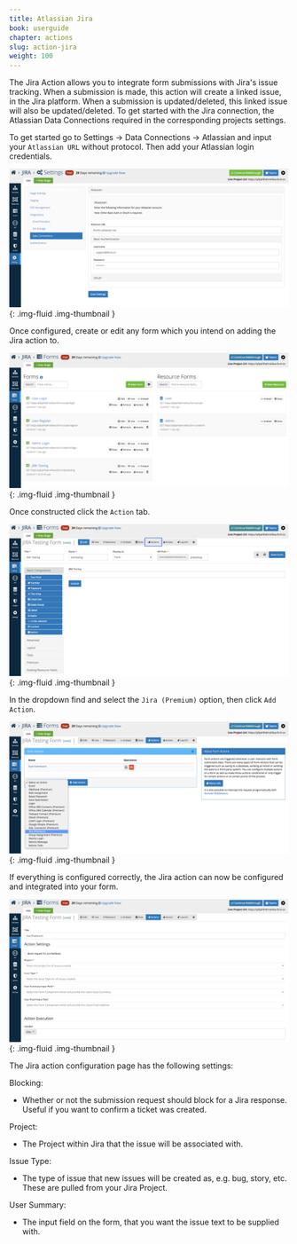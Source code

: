 ```yaml
---
title: Atlassian Jira
book: userguide
chapter: actions
slug: action-jira
weight: 100
---
```


The Jira Action allows you to integrate form submissions with Jira's issue tracking. When a submission is made,
this action will create a linked issue, in the Jira platform. When a submission is updated/deleted, this
linked issue will also be updated/deleted. To get started with the Jira connection, the Atlassian Data
Connections required in the corresponding projects settings.

To get started go to Settings -> Data Connections -> Atlassian and input your `Atlassian URL` without protocol.
Then add your Atlassian login credentials.

![](/assets/img/jira-action-01.png){: .img-fluid .img-thumbnail }

Once configured, create or edit any form which you intend on adding the Jira action to.

![](/assets/img/jira-action-02.png){: .img-fluid .img-thumbnail }

Once constructed click the `Action` tab.

![](/assets/img/jira-action-03.png){: .img-fluid .img-thumbnail }

In the dropdown find and select the `Jira (Premium)` option, then click `Add Action`.

![](/assets/img/jira-action-04.png){: .img-fluid .img-thumbnail }

If everything is configured correctly, the Jira action can now be configured and integrated into your form.

![](/assets/img/jira-action-05.png){: .img-fluid .img-thumbnail }


The Jira action configuration page has the following settings:

Blocking:

  - Whether or not the submission request should block for a Jira response. Useful if you want to confirm a ticket was created.

Project:

  -  The Project within Jira that the issue will be associated with.

Issue Type:

  - The type of issue that new issues will be created as, e.g. bug, story, etc. These are pulled from your Jira Project.

User Summary:

  - The input field on the form, that you want the issue text to be supplied with.


